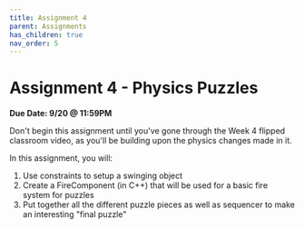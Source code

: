 ```yaml
---
title: Assignment 4
parent: Assignments
has_children: true
nav_order: 5
---
```


# Assignment 4 - Physics Puzzles

**Due Date: 9/20 @ 11:59PM**

Don't begin this assignment until you've gone through the Week 4 flipped classroom video, as you'll be building upon the physics changes made in it.

In this assignment, you will:

1. Use constraints to setup a swinging object
2. Create a FireComponent (in C++) that will be used for a basic fire system for puzzles
3. Put together all the different puzzle pieces as well as sequencer to make an interesting "final puzzle"

